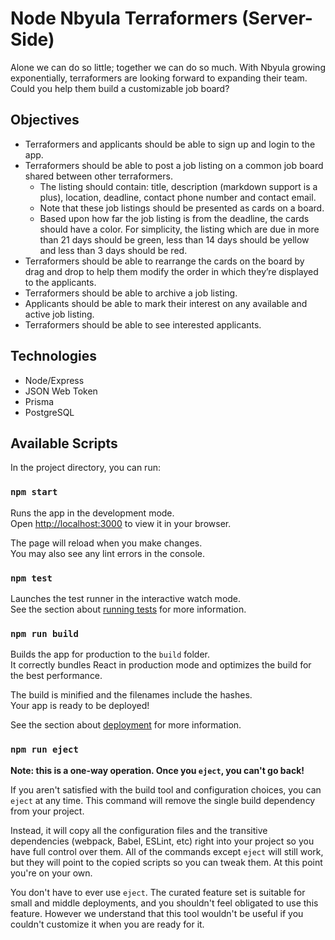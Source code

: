 # Node Nbyula Terraformers (Server-Side)

Alone we can do so little; together we can do so much. With Nbyula growing exponentially, terraformers are looking forward to expanding their team. Could you help them build a customizable job board?

## Objectives

- Terraformers and applicants should be able to sign up and login to the app.
- Terraformers should be able to post a job listing on a common job board shared between other terraformers.
  - The listing should contain: title, description (markdown support is a plus), location, deadline, contact phone number and contact email.
  - Note that these job listings should be presented as cards on a board.
  - Based upon how far the job listing is from the deadline, the cards should have a color. For simplicity, the listing which are due in more than 21 days should be green, less than 14 days should be yellow and less than 3 days should be red.
- Terraformers should be able to rearrange the cards on the board by drag and drop to help them modify the order in which they’re displayed to the applicants.
- Terraformers should be able to archive a job listing.
- Applicants should be able to mark their interest on any available and active job listing.
- Terraformers should be able to see interested applicants.

## Technologies

- Node/Express
- JSON Web Token
- Prisma
- PostgreSQL

## Available Scripts

In the project directory, you can run:

### `npm start`

Runs the app in the development mode.\
Open [http://localhost:3000](http://localhost:3000) to view it in your browser.

The page will reload when you make changes.\
You may also see any lint errors in the console.

### `npm test`

Launches the test runner in the interactive watch mode.\
See the section about [running tests](https://facebook.github.io/create-react-app/docs/running-tests) for more information.

### `npm run build`

Builds the app for production to the `build` folder.\
It correctly bundles React in production mode and optimizes the build for the best performance.

The build is minified and the filenames include the hashes.\
Your app is ready to be deployed!

See the section about [deployment](https://facebook.github.io/create-react-app/docs/deployment) for more information.

### `npm run eject`

**Note: this is a one-way operation. Once you `eject`, you can't go back!**

If you aren't satisfied with the build tool and configuration choices, you can `eject` at any time. This command will remove the single build dependency from your project.

Instead, it will copy all the configuration files and the transitive dependencies (webpack, Babel, ESLint, etc) right into your project so you have full control over them. All of the commands except `eject` will still work, but they will point to the copied scripts so you can tweak them. At this point you're on your own.

You don't have to ever use `eject`. The curated feature set is suitable for small and middle deployments, and you shouldn't feel obligated to use this feature. However we understand that this tool wouldn't be useful if you couldn't customize it when you are ready for it.
